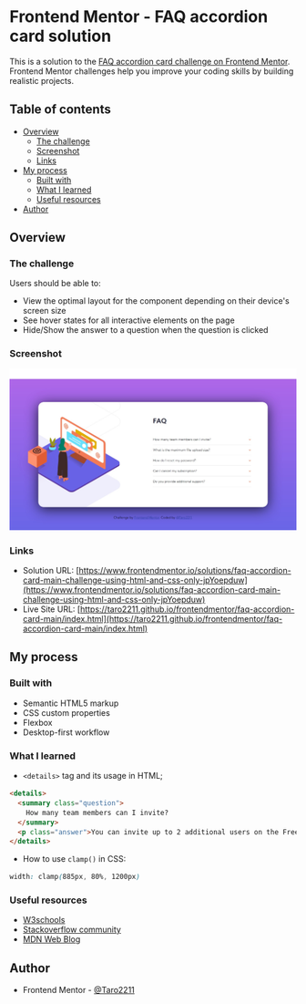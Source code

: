 # Frontend Mentor - FAQ accordion card solution

This is a solution to the [FAQ accordion card challenge on Frontend Mentor](https://www.frontendmentor.io/challenges/faq-accordion-card-XlyjD0Oam). Frontend Mentor challenges help you improve your coding skills by building realistic projects. 

## Table of contents

- [Overview](#overview)
  - [The challenge](#the-challenge)
  - [Screenshot](#screenshot)
  - [Links](#links)
- [My process](#my-process)
  - [Built with](#built-with)
  - [What I learned](#what-i-learned)
  - [Useful resources](#useful-resources)
- [Author](#author)

## Overview

### The challenge

Users should be able to:

- View the optimal layout for the component depending on their device's screen size
- See hover states for all interactive elements on the page
- Hide/Show the answer to a question when the question is clicked

### Screenshot

![](./images/screenshot.jpg)

### Links

- Solution URL: [https://www.frontendmentor.io/solutions/faq-accordion-card-main-challenge-using-html-and-css-only-jpYoepduw](https://www.frontendmentor.io/solutions/faq-accordion-card-main-challenge-using-html-and-css-only-jpYoepduw)
- Live Site URL: [https://taro2211.github.io/frontendmentor/faq-accordion-card-main/index.html](https://taro2211.github.io/frontendmentor/faq-accordion-card-main/index.html)

## My process

### Built with

- Semantic HTML5 markup
- CSS custom properties
- Flexbox
- Desktop-first workflow

### What I learned

- `<details>` tag and its usage in HTML;
```html
<details>
  <summary class="question">
    How many team members can I invite?          
  </summary>
  <p class="answer">You can invite up to 2 additional users on the Free plan. There is no limit on team members for the Premium plan.</p>
</details>
```
- How to use `clamp()` in CSS:
```css
width: clamp(885px, 80%, 1200px)
```

### Useful resources

- [W3schools](https://w3schools.com)
- [Stackoverflow community](https://stackoverflow.com/questions)
- [MDN Web Blog](https://developer.mozilla.org/)

## Author

- Frontend Mentor - [@Taro2211](https://www.frontendmentor.io/profile/Taro2211)
